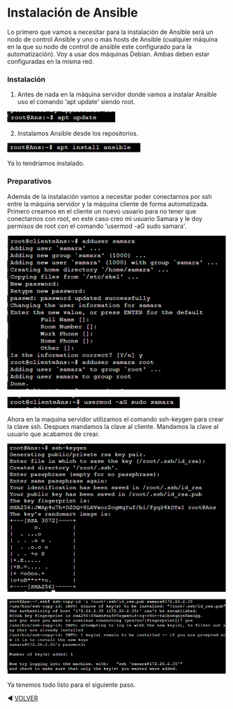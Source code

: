 # Instalación de Ansible

Lo primero que vamos a necesitar para la instalación de Ansible será un nodo de control Ansible y uno o más hosts de Ansible (cualquier máquina en la que su nodo de control de ansible este configurado para la automatización). Voy a usar dos máquinas Debian. Ambas deben estar configuradas en la misma red.

### Instalación

1. Antes de nada en la máquina servidor donde vamos a instalar Ansible uso el comando 'apt update' siendo root.

![update](https://github.com/samarameit/Ansible/blob/main/ANSIBLE%20INSTALACION/1.PNG?raw=true)

2. Instalamos Ansible desde los repositorios.

![instalacion](https://github.com/samarameit/Ansible/blob/main/ANSIBLE%20INSTALACION/2.PNG?raw=true)

Ya lo tendríamos instalado.

### Preparativos

Además de la instalación vamos a necesitar poder conectarnos por ssh entre la máquina servidor y la máquina cliente de forma automatizada. Primero creamos en el cliente un nuevo usuario para no tener que conectarnos con root, en este caso creo mi usuario Samara y le doy permisos de root con el comando 'usermod -aG sudo samara'. 

![usuario](https://github.com/samarameit/Ansible/blob/main/ANSIBLE%20INSTALACION/3.PNG?raw=true)

![permisos](https://github.com/samarameit/Ansible/blob/main/ANSIBLE%20INSTALACION/4.PNG?raw=true)

Ahora en la maquina servidor utilizamos el comando ssh-keygen para crear la clave ssh. Despues mandamos la clave al cliente. Mandamos la clave al usuario que acabamos de crear.

![ssh-keygen](https://github.com/samarameit/Ansible/blob/main/ANSIBLE%20INSTALACION/5.PNG?raw=true)

![ssh](https://github.com/samarameit/Ansible/blob/main/ANSIBLE%20INSTALACION/6.PNG?raw=true)

Ya tenemos todo listo para el siguiente paso. 

◀️ [VOLVER](https://github.com/samarameit/Ansible)
